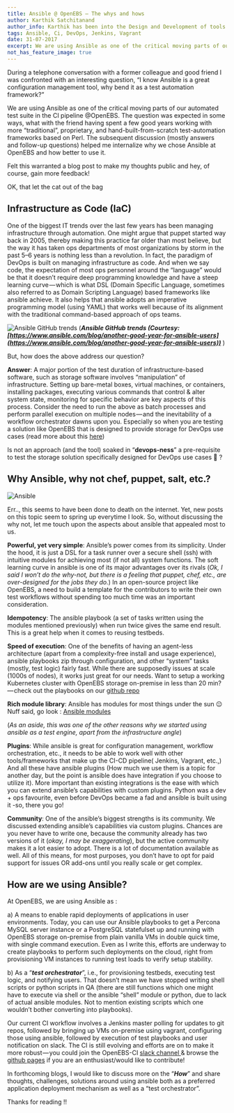 ```yaml
---
title: Ansible @ OpenEBS — The whys and hows
author: Karthik Satchitanand
author_info: Karthik has been into the Design and Development of tools for infrastructure as code, software testing performance & benchmarking & chaos engineering.
tags: Ansible, Ci, DevOps, Jenkins, Vagrant
date: 31-07-2017
excerpt: We are using Ansible as one of the critical moving parts of our automated test suite in the CI pipeline @OpenEBS. The question was expected in some ways,
not_has_feature_image: true
---
```


During a telephone conversation with a former colleague and good friend I was confronted with an interesting question, “I know Ansible is a great configuration management tool, why bend it as a test automation framework?”

We are using Ansible as one of the critical moving parts of our automated test suite in the CI pipeline @OpenEBS. The question was expected in some ways, what with the friend having spent a few good years working with more “traditional”, proprietary, and hand-built-from-scratch test-automation frameworks based on Perl. The subsequent discussion (mostly answers and follow-up questions) helped me internalize why we chose Ansible at OpenEBS and how better to use it.

Felt this warranted a blog post to make my thoughts public and hey, of course, gain more feedback!

OK, that let the cat out of the bag

## Infrastructure as Code (IaC)

One of the biggest IT trends over the last few years has been managing infrastructure through automation. One might argue that puppet started way back in 2005, thereby making this practice far older than most believe, but the way it has taken ops departments of most organizations by storm in the past 5–6 years is nothing less than a revolution. In fact, the paradigm of DevOps is built on managing infrastructure as code. And when we say code, the expectation of most ops personnel around the “language” would be that it doesn’t require deep programming knowledge and have a steep learning curve — which is what DSL (Domain Specific Language, sometimes also referred to as Domain Scripting Language) based frameworks like ansible achieve. It also helps that ansible adopts an imperative programming model (using YAML) that works well because of its alignment with the traditional command-based approach of ops teams.

![Ansible GitHub trends ](https://cdn-images-1.medium.com/max/800/1*7Di79EF1SxNqF0F0KD1E-A.jpeg)
(***Ansible GitHub trends (Courtesy: [https://www.ansible.com/blog/another-good-year-for-ansible-users](https://www.ansible.com/blog/another-good-year-for-ansible-users))*** )

But, how does the above address our question?

**Answer**: A major portion of the test duration of infrastructure-based software, such as storage software involves “manipulation” of infrastructure. Setting up bare-metal boxes, virtual machines, or containers, installing packages, executing various commands that control & alter system state, monitoring for specific behavior are key aspects of this process. Consider the need to run the above as batch processes and perform parallel execution on multiple nodes — and the inevitability of a workflow orchestrator dawns upon you. Especially so when you are testing a solution like OpenEBS that is designed to provide storage for DevOps use cases (read more about this [here](/blog/storage-infrastructure-as-code-using-openebs))

Is not an approach (and the tool) soaked in “**devops-ness**” a pre-requisite to test the storage solution specifically designed for DevOps use cases 🙂 ?

## Why Ansible, why not chef, puppet, salt, etc.?

![Ansible](https://cdn-images-1.medium.com/max/800/0*NQOK_gId-YBZMe02.png)  

Err.., this seems to have been done to death on the internet. Yet, new posts on this topic seem to spring up everytime I look. So, without discussing the why not, let me touch upon the aspects about ansible that appealed most to us.

**Powerful, yet very simple**: Ansible’s power comes from its simplicity. Under the hood, it is just a DSL for a task runner over a secure shell (ssh) with intuitive modules for achieving most (if not all) system functions. The soft learning curve in ansible is one of its major advantages over its rivals (*Ok, I said I won’t do the why-not, but there is a feeling that puppet, chef, etc., are over-designed for the jobs they do.*) In an open-source project like OpenEBS, a need to build a template for the contributors to write their own test workflows without spending too much time was an important consideration.

**Idempotency**: The ansible playbook (a set of tasks written using the modules mentioned previously) when run twice gives the same end result. This is a great help when it comes to reusing testbeds.

**Speed of execution**: One of the benefits of having an agent-less architecture (apart from a complexity-free install and usage experience), ansible playbooks zip through configuration, and other “system” tasks (mostly, test logic) fairly fast. While there are supposedly issues at scale (1000s of nodes), it works just great for our needs. Want to setup a working Kubernetes cluster with OpenEBS storage on-premise in less than 20 min? — check out the playbooks on our [github repo](https://github.com/openebs/openebs/blob/master/e2e/ansible/openebs-on-premise-deployment-guide.md)

**Rich module library**: Ansible has modules for most things under the sun 😐 Nuff said, go look : [Ansible modules](http://docs.ansible.com/ansible/latest/modules_by_category.html)

(*As an aside, this was one of the other reasons why we started using ansible as a test engine, apart from the infrastructure angle*)

**Plugins**: While ansible is great for configuration management, workflow orchestration, etc., it needs to be able to work well with other tools/frameworks that make up the CI-CD pipeline( Jenkins, Vagrant, etc.,) And all these have ansible plugins (How much we use them is a topic for another day, but the point is ansible does have integration if you choose to utilize it). More important than existing integrations is the ease with which you can extend ansible’s capabilities with custom plugins. Python was a dev + ops favourite, even before DevOps became a fad and ansible is built using it -so, there you go!

**Community**: One of the ansible’s biggest strengths is its community. We discussed extending ansible’s capabilities via custom plugins. Chances are you never have to write one, because the community already has two versions of it (*okay, I may be exaggerating*), but the active community makes it a lot easier to adopt. There is a lot of documentation available as well. All of this means, for most purposes, you don’t have to opt for paid support for issues OR add-ons until you really scale or get complex.

## How are we using Ansible?

At OpenEBS, we are using Ansible as :

a) A means to enable rapid deployments of applications in user environments. Today, you can use our Ansible playbooks to get a Percona MySQL server instance or a PostgreSQL statefulset up and running with OpenEBS storage on-premise from plain vanilla VMs in double quick time, with single command execution. Even as I write this, efforts are underway to create playbooks to perform such deployments on the cloud, right from provisioning VM instances to running test loads to verify setup stability.

b) As a “***test orchestrator***”, i.e., for provisioning testbeds, executing test logic, and notifying users. That doesn’t mean we have stopped writing shell scripts or python scripts in QA (there are still functions which one might have to execute via shell or the ansible “shell” module or python, due to lack of actual ansible modules. Not to mention existing scripts which one wouldn’t bother converting into playbooks).

Our current CI workflow involves a Jenkins master polling for updates to git repos, followed by bringing up VMs on-premise using vagrant, configuring those using ansible, followed by execution of test playbooks and user notification on slack. The CI is still evolving and efforts are on to make it more robust — you could join the OpenEBS-CI [slack channel ](http://slack.openebs.io/) & browse the [github pages](https://github.com/openebs/openebs/tree/master/e2e) if you are an enthusiast/would like to contribute!

In forthcoming blogs, I would like to discuss more on the “***How***” and share thoughts, challenges, solutions around using ansible both as a preferred application deployment mechanism as well as a “test orchestrator”.

Thanks for reading !!
